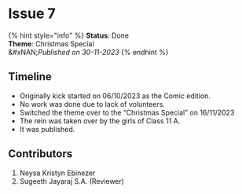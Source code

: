 # Issue 7

{% hint style="info" %}
**Status**: Done\
**Theme**: Christmas Special\
&#xNAN;_&#x50;ublished on 30-11-2023_
{% endhint %}

## Timeline

* Originally kick started on 06/10/2023 as the Comic edition.
* No work was done due to lack of volunteers.
* Switched the theme over to the “Christmas Special” on 16/11/2023
* The rein was taken over by the girls of Class 11 A.
* It was published.

## Contributors

1. Neysa Kristyn Ebinezer
2. Sugeeth Jayaraj S.A. (Reviewer)

